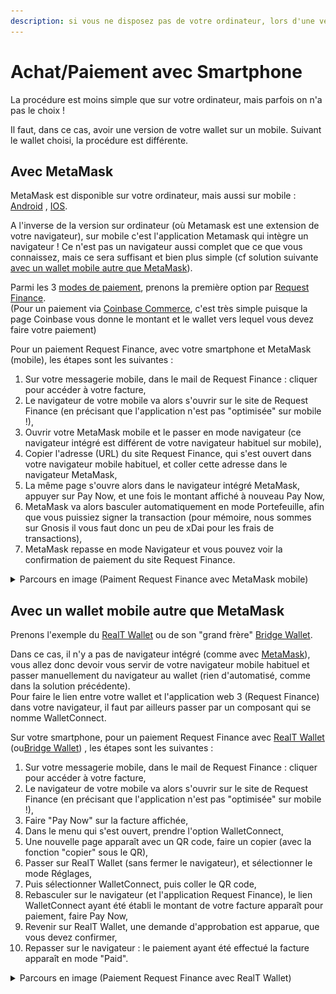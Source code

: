 ```yaml
---
description: si vous ne disposez pas de votre ordinateur, lors d'une vente par exemple ..
---
```


# Achat/Paiement avec Smartphone

La procédure est moins simple que sur votre ordinateur, mais parfois on n'a pas le choix !

Il faut, dans ce cas, avoir une version de votre wallet sur un mobile. Suivant le wallet choisi, la procédure est différente.

## Avec MetaMask

MetaMask est disponible sur votre ordinateur, mais aussi sur mobile : [Android](https://play.google.com/store/apps/details?id=io.metamask) , [IOS](https://apps.apple.com/fr/app/metamask-blockchain-wallet).

A l'inverse de la version sur ordinateur (où Metamask est une extension de votre navigateur), sur mobile c'est l'application Metamask qui intègre un navigateur ! Ce n'est pas un navigateur aussi complet que ce que vous connaissez, mais ce sera suffisant et bien plus simple (cf solution suivante [avec un wallet mobile autre que MetaMask](achat-paiement-avec-smartphone.md#avec-un-wallet-mobile-autre-que-metamask)).

Parmi les 3 [modes de paiement](mode-de-paiement-realt.md), prenons la première option par [Request Finance](paiement-avec-request-finance.md).\
(Pour un paiement via [Coinbase Commerce](paiement-avec-coinbase-commerce.md), c'est très simple puisque la page Coinbase vous donne le montant et le wallet vers lequel vous devez faire votre paiement)

Pour un paiement Request Finance, avec votre smartphone et MetaMask (mobile), les étapes sont les suivantes :

1. Sur votre messagerie mobile, dans le mail de Request Finance : cliquer pour accéder à votre facture,
2. Le navigateur de votre mobile va alors s'ouvrir sur le site de Request Finance (en précisant que l'application n'est pas "optimisée" sur mobile !),
3. Ouvrir votre MetaMask mobile et le passer en mode navigateur (ce navigateur intégré est différent de votre navigateur habituel sur mobile),
4. Copier l'adresse (URL) du site Request Finance, qui s'est ouvert dans votre navigateur mobile habituel, et coller cette adresse dans le navigateur MetaMask,
5. La même page s'ouvre alors dans le navigateur intégré MetaMask, appuyer sur Pay Now, et une fois le montant affiché à nouveau Pay Now,
6. MetaMask va alors basculer automatiquement en mode Portefeuille, afin que vous puissiez signer la transaction (pour mémoire, nous sommes sur Gnosis il vous faut donc un peu de xDai pour les frais de transactions),
7. MetaMask repasse en mode Navigateur et vous pouvez voir la confirmation de paiement du site Request Finance.

<details>

<summary>Parcours en image (Paiment Request Finance avec MetaMask mobile)</summary>

<img src="../../.gitbook/assets/image (68).png" alt="" data-size="original"> <img src="../../.gitbook/assets/image (152).png" alt="" data-size="original"> <img src="../../.gitbook/assets/image (157).png" alt="" data-size="original">

</details>

## Avec un wallet mobile autre que MetaMask

Prenons l'exemple du [RealT Wallet](../../portefeuille/realt-wallet.md) ou de son "grand frère" [Bridge Wallet](https://www.mtpelerin.com/fr/bridge-wallet).

Dans ce cas, il n'y a pas de navigateur intégré (comme avec [MetaMask](achat-paiement-avec-smartphone.md#avec-metamask)), vous allez donc devoir vous servir de votre navigateur mobile habituel et passer manuellement du navigateur au wallet (rien d'automatisé, comme dans la solution précédente).\
Pour faire le lien entre votre wallet et l'application web 3 (Request Finance) dans votre navigateur, il faut par ailleurs passer par un composant qui se nomme WalletConnect.

Sur votre smartphone, pour un paiement Request Finance avec [RealT Wallet](../../portefeuille/realt-wallet.md) (ou[Bridge Wallet](https://www.mtpelerin.com/fr/bridge-wallet)) , les étapes sont les suivantes :

1. Sur votre messagerie mobile, dans le mail de Request Finance : cliquer pour accéder à votre facture,
2. Le navigateur de votre mobile va alors s'ouvrir sur le site de Request Finance (en précisant que l'application n'est pas "optimisée" sur mobile !),
3. Faire "Pay Now" sur la facture affichée,
4. Dans le menu qui s'est ouvert, prendre l'option WalletConnect,
5. Une nouvelle page apparaît avec un QR code, faire un copier (avec la fonction "copier" sous le QR),
6. Passer sur RealT Wallet (sans fermer le navigateur), et sélectionner le mode Réglages,
7. Puis sélectionner WalletConnect, puis coller le QR code,
8. Rebasculer sur le navigateur (et l'application Request Finance), le lien WalletConnect ayant été établi le montant de votre facture apparaît pour paiement, faire Pay Now,
9. Revenir sur RealT Wallet, une demande d'approbation est apparue, que vous devez confirmer,
10. Repasser sur le navigateur : le paiement ayant été effectué la facture apparaît en mode "Paid".

<details>

<summary>Parcours en image (Paiement Request Finance avec RealT Wallet)</summary>

<img src="../../.gitbook/assets/image (176).png" alt="" data-size="original"> <img src="../../.gitbook/assets/image (60).png" alt="" data-size="original"> <img src="../../.gitbook/assets/image (64).png" alt="" data-size="original"> <img src="../../.gitbook/assets/image (80).png" alt="" data-size="original">

</details>
